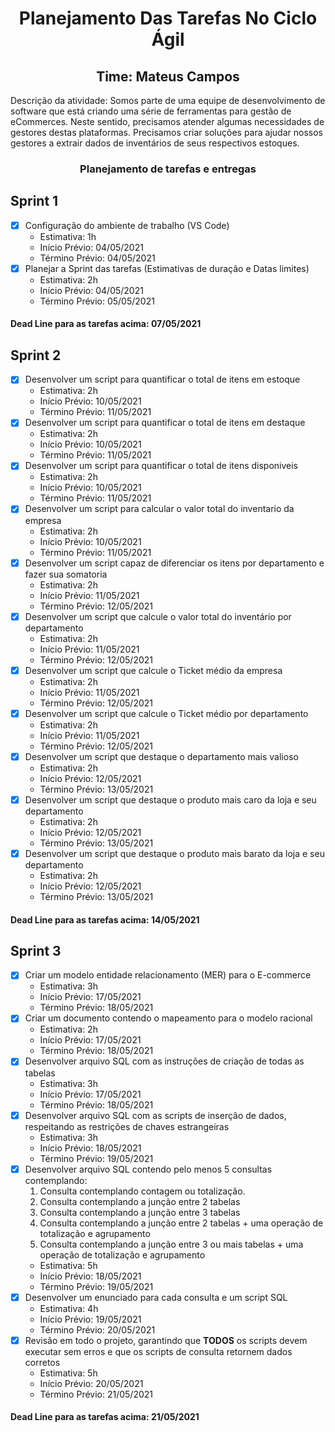 <h1 align="center">Planejamento Das Tarefas No Ciclo Ágil</h1>

<h2 align="center">Time: Mateus Campos</h2>

Descrição da atividade: Somos parte de uma equipe de desenvolvimento de software que está criando uma série de ferramentas para gestão de eCommerces. Neste sentido, precisamos atender algumas necessidades de gestores destas plataformas. Precisamos criar soluções para ajudar nossos gestores a extrair dados de inventários de seus respectivos estoques.

<h3 align="center">Planejamento de tarefas e entregas</h3>
<h2> Sprint 1</h2>

- [x] Configuração do ambiente de trabalho (VS Code)
    * Estimativa: 1h
    * Início Prévio: 04/05/2021
    * Término Prévio: 04/05/2021
- [x] Planejar a Sprint das tarefas (Estimativas de duração e Datas limites)
    * Estimativa: 2h
    * Início Prévio: 04/05/2021
    * Término Prévio: 05/05/2021
<h4> Dead Line para as tarefas acima: 07/05/2021 </h4>

<h2> Sprint 2</h2>

- [x] Desenvolver um script para quantificar o total de itens em estoque
    * Estimativa: 2h
    * Início Prévio: 10/05/2021
    * Término Prévio: 11/05/2021
- [x] Desenvolver um script para quantificar o total de itens em destaque
    * Estimativa: 2h
    * Início Prévio: 10/05/2021
    * Término Prévio: 11/05/2021
- [x] Desenvolver um script para quantificar o total de itens disponiveis
    * Estimativa: 2h
    * Início Prévio: 10/05/2021
    * Término Prévio: 11/05/2021
- [x] Desenvolver um script para calcular o valor total do inventario da empresa
    * Estimativa: 2h
    * Início Prévio: 10/05/2021
    * Término Prévio: 11/05/2021
- [x] Desenvolver um script capaz de diferenciar os itens por departamento e fazer sua somatoria
    * Estimativa: 2h
    * Início Prévio: 11/05/2021
    * Término Prévio: 12/05/2021
- [x] Desenvolver um script que calcule o valor total do inventário por departamento
    * Estimativa: 2h
    * Início Prévio: 11/05/2021
    * Término Prévio: 12/05/2021
- [x] Desenvolver um script que calcule o Ticket médio da empresa
    * Estimativa: 2h
    * Início Prévio: 11/05/2021
    * Término Prévio: 12/05/2021
- [x] Desenvolver um script que calcule o Ticket médio por departamento
    * Estimativa: 2h
    * Início Prévio: 11/05/2021
    * Término Prévio: 12/05/2021
- [x] Desenvolver um script que destaque o departamento mais valioso
    * Estimativa: 2h
    * Início Prévio: 12/05/2021
    * Término Prévio: 13/05/2021
- [x] Desenvolver um script que destaque o produto mais caro da loja e seu departamento
    * Estimativa: 2h
    * Início Prévio: 12/05/2021
    * Término Prévio: 13/05/2021
- [x] Desenvolver um script que destaque o produto mais barato da loja e seu departamento
    * Estimativa: 2h
    * Início Prévio: 12/05/2021
    * Término Prévio: 13/05/2021
<h4> Dead Line para as tarefas acima: 14/05/2021</h4>

<h2> Sprint 3 </h2>

- [x] Criar um modelo entidade relacionamento (MER) para o E-commerce
    * Estimativa: 3h
    * Início Prévio: 17/05/2021
    * Término Prévio: 18/05/2021
- [x] Criar um documento contendo o mapeamento para o modelo racional
    * Estimativa: 2h
    * Início Prévio: 17/05/2021
    * Término Prévio: 18/05/2021
- [x] Desenvolver arquivo SQL com as instruções de criação de todas as tabelas
    * Estimativa: 3h
    * Início Prévio: 17/05/2021
    * Término Prévio: 18/05/2021
- [x] Desenvolver arquivo SQL com as scripts de inserção de dados, respeitando as restrições de chaves estrangeiras
    * Estimativa: 3h
    * Início Prévio: 18/05/2021
    * Término Prévio: 19/05/2021
- [x] Desenvolver arquivo SQL contendo pelo menos 5 consultas contemplando:
    1. Consulta contemplando contagem ou totalização.
    1. Consulta contemplando a junção entre 2 tabelas
    1. Consulta contemplando a junção entre 3 tabelas
    1. Consulta contemplando a junção entre 2 tabelas + uma operação de totalização e agrupamento
    1. Consulta contemplando a junção entre 3 ou mais tabelas + uma operação de totalização e agrupamento
    * Estimativa: 5h
    * Início Prévio: 18/05/2021
    * Término Prévio: 19/05/2021
- [x] Desenvolver um enunciado para cada consulta e um script SQL
    * Estimativa: 4h
    * Início Prévio: 19/05/2021
    * Término Prévio: 20/05/2021
- [x] Revisão em todo o projeto, garantindo que **TODOS** os scripts devem executar sem erros e que os scripts de consulta retornem dados corretos
    * Estimativa: 5h
    * Início Prévio: 20/05/2021
    * Término Prévio: 21/05/2021
<h4> Dead Line para as tarefas acima: 21/05/2021 </h4>
